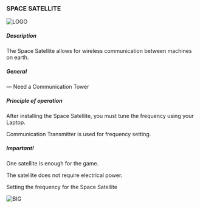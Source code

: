 ### SPACE SATELLITE

![LOGO](https://gtimpact.space/media/gregtech/SpaceSatellite.png)

##### Description

The Space Satellite allows for wireless communication between machines on earth.

##### General

— Need a Communication Tower

##### Principle of operation

After installing the Space Satellite, you must tune the frequency using your Laptop.

Communication Transmitter is used for frequency setting.

##### Important!

One satellite is enough for the game.

The satellite does not require electrical power.

Setting the frequency for the Space Satellite

![BIG](https://gtimpact.space/media/gregtech/connectSattelite.gif)

